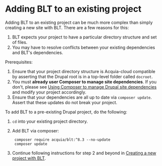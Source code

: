 # Adding BLT to an existing project

Adding BLT to an existing project can be much more complex than simply creating a new site with BLT. There are a few reasons for this:

1. BLT expects your project to have a particular directory structure and set of files.
1. You may have to resolve conflicts between your existing dependencies and BLT's dependencies.

Prerequisites:

1. Ensure that your project directory structure is Acquia-cloud compatible by asserting that the Drupal root is in a top-level folder called `docroot`.
1. You must **already user Composer to manage site dependencies**. If you don't, please see [Using Composer to manage Drupal site dependencies](https://www.drupal.org/docs/develop/using-composer/using-composer-to-manage-drupal-site-dependencies) and modify your project accordingly. 
1. Ensure that your dependencies are all up to date via `composer update`. Assert that these updates do not break your project.

To add BLT to a pre-existing Drupal project, do the following:

1. `cd` into your existing project directory.
1. Add BLT via composer:

        composer require acquia/blt:^8.3 --no-update
        composer update

1. Continue following instructions for step 2 and beyond in [Creating a new project with BLT](../INSTALL.md#creating-a-new-project-with-blt).
